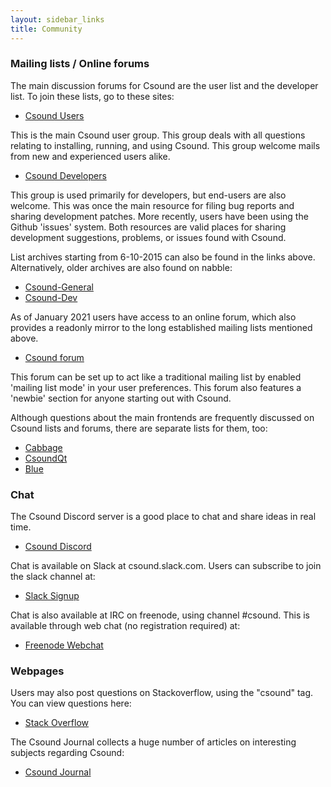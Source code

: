 ```yaml
---
layout: sidebar_links
title: Community 
---
```


### Mailing lists / Online forums

The main discussion forums for Csound are the user list and the developer list. To join these lists, go to these sites:

* [Csound Users](https://listserv.heanet.ie/cgi-bin/wa?A0=CSOUND)

This is the main Csound user group. This group deals with all questions relating to installing, running, and using Csound. This group welcome mails from new and experienced users alike. 

* [Csound Developers](https://listserv.heanet.ie/cgi-bin/wa?A0=CSOUND-DEV) 
 
This group is used primarily for developers, but end-users are also welcome. This was once the main resource for filing bug reports and sharing development patches. More recently, users have been using the Github 'issues' system. Both resources are valid places for sharing development suggestions, problems, or issues found with Csound.    

List archives starting from 6-10-2015 can also be found in the links above.
Alternatively, older archives are also found on nabble:

* [Csound-General](http://csound.1045644.n5.nabble.com/Csound-General-f1093014.html)
* [Csound-Dev](http://csound.1045644.n5.nabble.com/Csound-Dev-f1123218.html)

As of January 2021 users have access to an online forum, which also provides a readonly mirror to the long established mailing lists mentioned above. 
* [Csound forum](http://forum.csound.com)

This forum can be set up to act like a traditional mailing list by enabled 'mailing list mode' in your user preferences. This forum also features a 'newbie' section for anyone starting out with Csound.  

Although questions about the main frontends are frequently discussed on Csound lists and forums, there are separate lists for them, too:

* [Cabbage](http://forum.cabbageaudio.com)
* [CsoundQt](https://lists.sourceforge.net/lists/listinfo/qutecsound-users)
* [Blue](https://lists.sourceforge.net/lists/listinfo/bluemusic-users)

### Chat

The Csound Discord server is a good place to chat and share ideas in real time. 

* [Csound Discord](https://discord.gg/kp92qyHkjq)

Chat is available on Slack at csound.slack.com. Users can subscribe to join the slack channel at:

* [Slack Signup](https://csound-slack.herokuapp.com/)

Chat is also available at IRC on freenode, using channel #csound. This is available through web chat (no registration required) at:

* [Freenode Webchat](http://webchat.freenode.net/?channels=#csound)

### Webpages

Users may also post questions on Stackoverflow, using the "csound" tag.  You can view questions here:

* [Stack Overflow](http://stackoverflow.com/questions/tagged/csound)

The Csound Journal collects a huge number of articles on interesting subjects regarding Csound:

* [Csound Journal](http://www.csoundjournal.com)




